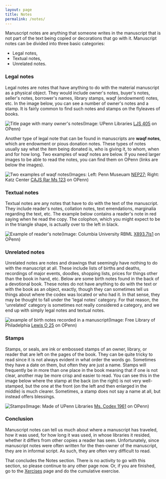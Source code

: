 ```yaml
---
layout: page
title: Notes
permalink: /notes/
---
```


Manuscript notes are anything that someone writes in the manuscript that is not part of the text being copied or decorations that go with it. Manuscript notes can be divided into three basic categories:
- Legal notes,
- Textual notes,
- Unrelated notes.

### Legal notes
Legal notes are notes that have anything to do with the material manuscript as a physical object. They would include owner's notes, buyer's notes, seller's notes, borrower's names, library stamps, waqf (endowment) notes, etc. In the image below, you can see a number of owner's notes and a stamp. It is fairly common to find such notes and stamps on the flyleaves of books.

![Title page with many owner's notes](/islamicmss/assets/LJS405-notations.png)(Image: UPenn Libraries [LJS 405](http://openn.library.upenn.edu/Data/0001/html/ljs405.html) on OPenn)

Another type of legal note that can be found in manuscripts are **waqf notes**, which are endowment or pious donation notes.  These types of notes usually say what the item being donated is, who is giving it, to whom, when and for how long. Two examples of waqf notes are below. If you need larger images to be able to read the notes, you can find them on OPenn (links are below the images).

![Two examples of waqf notes](/islamicmss/assets/waqf-notes.jpg)(Images: Left: Penn Museuam [NEP27](http://openn.library.upenn.edu/Data/0016/html/NEP27.html); Right: Katz Center [CAJS Rar Ms 123](http://openn.library.upenn.edu/Data/0002/html/kcajs_rar_ms123.html) on OPenn)

### Textual notes

Textual notes are any notes that have to do with the text of the manuscript. They include reader's notes, collation notes, text emendations, marginalia regarding the text, etc. The example below contains a reader's note in red saying when he read the copy. The colophon, which you might expect to be in the triangle shape, is actually over to the left in black.

![Example of reader's note](/islamicmss/assets/readersnote.jpg)(Image: Columbia University RBML [X893.7Is1](http://openn.library.upenn.edu/Data/0032/html/X893_7_Is1.html) on OPenn)

### Unrelated notes

Unrelated notes are notes and drawings that seemingly have nothing to do with the manuscript at all. These include lists of births and deaths, recordings of major events, doodles, shopping lists, prices for things other than the book in hand, etc. Below are some birth notes found in the back of a devotional book. These notes do not have anything to do with the text or with the book as an object, exactly, though they can sometimes tell us things about where the codex was located or who had it. In that sense, they may be thought to fall under the 'legal notes' category. For that reason, the 'unrelated' category is sometimes not really considered a category, and we end up with simply legal notes and textual notes.

![example of birth notes recorded in a manuscript](/islamicmss/assets/birth-notes.jpg)(Image: Free Library of Philadelphia [Lewis O 25](http://openn.library.upenn.edu/Data/0023/html/lewis_o_025.html) on OPenn)

### Stamps

Stamps, or seals, are ink or embossed stamps of an owner, library, or reader that are left on the pages of the book. They can be quite tricky to read since it is not always evident in what order the words go. Sometimes they have a date on them, but often they are just a name. Stamps will frequently be in more than one place in the book meaning that if one is not clear, another may be more crisp and easier to read. You can see this in the image below where the stamp at the back (on the right) is not very well-stamped, but the one at the front (on the left and then enlarged in the middle) is much clearer. Sometimes, a stamp does not say a name at all, but instead offers blessings.

![Stamps](/islamicmss/assets/stamps.jpg)(Image: Made of UPenn Libraries [Ms. Codex 1961](http://openn.library.upenn.edu/Data/0002/html/mscodex1961.html) on OPenn)

### Conclusion

Manuscript notes can tell us much about where a manuscript has traveled, how it was used, for how long it was used, in whose libraries it resided, whether it differs from other copies a reader has seen. Unfortunately, since manuscript notes were often written for the then-owner of the manuscript, they are in informal script. As such, they are often very difficult to read.

That concludes the Notes section. There is no activity to go with this section, so please continue to any other page now. Or, if you are finished, go to the [Xercises](/islamicmss/exercises/) page and do the cumulative exercise.
